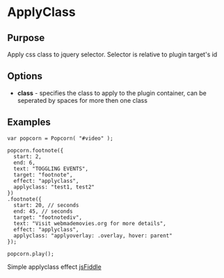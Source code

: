 # ApplyClass #

## Purpose ##

Apply css class to jquery selector. Selector is relative to plugin target's id

## Options ##

* **class** - specifies the class to apply to the plugin container, can be seperated by spaces for more then one class

## Examples ##

    var popcorn = Popcorn( "#video" );

    popcorn.footnote({
      start: 2,
      end: 6,
      text: "TOGGLING EVENTS",
      target: "footnote",
      effect: "applyclass",
      applyclass: "test1, test2"
    })
    .footnote({
      start: 20, // seconds
      end: 45, // seconds
      target: "footnotediv",
      text: "Visit webmademovies.org for more details",
      effect: "applyclass",
      applyclass: "applyoverlay: .overlay, hover: parent"
    });

    popcorn.play();

Simple applyclass effect [jsFiddle](http://jsfiddle.net/68tzd/)
